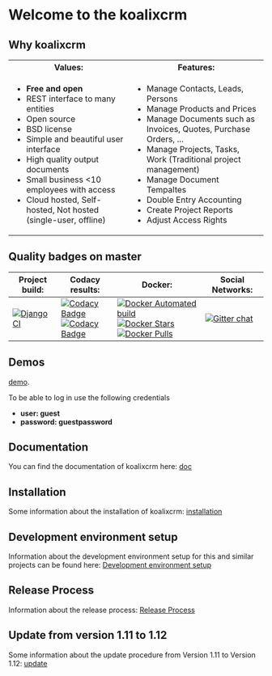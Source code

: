 # Welcome to the koalixcrm 
## Why koalixcrm
<table><tr><th>Values:</th><th>Features:</th></tr>
<tr><td><ul>
 <li><b>Free and open</b></li>
 <li>REST interface to many entities </li>
 <li>Open source </li>
 <li>BSD license </li>
<li>Simple and beautiful user interface </li>
<li>High quality output documents </li>
<li>Small business <10 employees with access </li>
                       <li>Cloud hosted, Self-hosted, Not hosted (single-user, offline)</li></ul></td>
<td><ul>
<li> Manage Contacts, Leads, Persons</li>
<li> Manage Products and Prices</li>
<li> Manage Documents such as Invoices, Quotes, Purchase Orders, ...</li>
<li> Manage Projects, Tasks, Work (Traditional project management)</li>
<li> Manage Document Tempaltes</li>
<li>Double Entry Accounting</li>
<li> Create Project Reports</li>
<li> Adjust Access Rights </li></ul></td>
  </tr></table>

## Quality badges on master
| Project build: | Codacy results: |Docker: | Social Networks: |
| --- | --- | --- | --- |
| [![Django CI](https://github.com/KoalixSwitzerland/koalixcrm/actions/workflows/django.yml/badge.svg)](https://github.com/KoalixSwitzerland/koalixcrm/actions/workflows/django.yml) | [![Codacy Badge](https://app.codacy.com/project/badge/Grade/cfae578b5c174f438786c935fa425002)](https://app.codacy.com/gh/KoalixSwitzerland/koalixcrm/dashboard?utm_source=gh&utm_medium=referral&utm_content=&utm_campaign=Badge_grade) </br> [![Codacy Badge](https://app.codacy.com/project/badge/Coverage/cfae578b5c174f438786c935fa425002)](https://app.codacy.com/gh/KoalixSwitzerland/koalixcrm/dashboard?utm_source=gh&utm_medium=referral&utm_content=&utm_campaign=Badge_coverage)| [![Docker Automated build](https://img.shields.io/docker/automated/koalixswitzerland/koalixcrm.svg)]() <br/> [![Docker Stars](https://img.shields.io/docker/stars/koalixswitzerland/koalixcrm.svg)]() [![Docker Pulls](https://img.shields.io/docker/pulls/koalixswitzerland/koalixcrm.svg)]() | [![Gitter chat](https://badges.gitter.im/gitterHQ/gitter.png)](https://gitter.im/koalix-crm/Lobby) |

## Demos
[demo](http://koalixcrmdemoenglish.koalix.org/admin/).

To be able to log in use the following credentials 
<ul>
  <li><b>user: guest</b></li>
  <li><b>password: guestpassword</b></li>
 </ul>

## Documentation
You can find the documentation of koalixcrm here: [doc](http://readthedocs.org/docs/koalixcrm/en/master/)

## Installation
Some information about the installation of koalixcrm: [installation](https://github.com/scaphilo/koalixcrm/wiki/Installation)

## Development environment setup
Information about the development environment setup for this and similar projects can be found here: [Development environment setup](https://github.com/scaphilo/koalixcrm/wiki/Development-Environment-Setup)

## Release Process
Information about the release process: [Release Process](https://github.com/scaphilo/koalixcrm/wiki/Release-Process)

## Update from version 1.11 to 1.12
Some information about the update procedure from Version 1.11 to Version 1.12: [update](https://github.com/scaphilo/koalixcrm/wiki/Update) 

